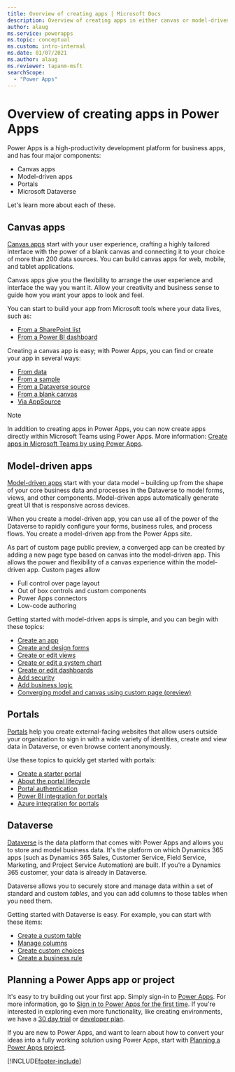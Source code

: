 ```yaml
---
title: Overview of creating apps | Microsoft Docs
description: Overview of creating apps in either canvas or model-driven mode and incorporating the Microsoft Dataverse
author: alaug
ms.service: powerapps
ms.topic: conceptual
ms.custom: intro-internal
ms.date: 01/07/2021
ms.author: alaug
ms.reviewer: tapanm-msft
searchScope:
  - "Power Apps"
---
```


# Overview of creating apps in Power Apps

Power Apps is a high-productivity development platform for business apps, and has four major components:

- Canvas apps
- Model-driven apps
- Portals
- Microsoft Dataverse

Let's learn more about each of these.

## Canvas apps

[Canvas apps](canvas-apps/getting-started.md) start with your user experience, crafting a highly tailored interface with the power of a blank canvas and connecting it to your choice of more than 200 data sources. You can build canvas apps for web, mobile, and tablet applications.

Canvas apps give you the flexibility to arrange the user experience and interface the way you want it. Allow your creativity and business sense to guide how you want your apps to look and feel.

You can start to build your app from Microsoft tools where your data lives, such as:

- [From a SharePoint list](canvas-apps/app-from-sharepoint.md#create-an-app-from-within-sharepoint-online)
- [From a Power BI dashboard](canvas-apps/embed-powerapps-powerbi.md)

Creating a canvas app is easy; with Power Apps, you can find or create your app in several ways:

- [From data](canvas-apps/app-from-sharepoint.md)
- [From a sample](canvas-apps/open-and-run-a-sample-app.md)
- [From a Dataverse source](canvas-apps/data-platform-create-app.md)
- [From a blank canvas](canvas-apps/data-platform-create-app-scratch.md)
- [Via AppSource](../user/app-source.md)

> [!NOTE]
> In addition to creating apps in Power Apps, you can now create apps directly within Microsoft Teams using Power Apps. More information: [Create apps in Microsoft Teams by using Power Apps](/powerapps/teams/create-apps-overview).

## Model-driven apps

[Model-driven apps](model-driven-apps/model-driven-app-overview.md) start with your data model – building up from the shape of your core business data and processes in the Dataverse to model forms, views, and other components. Model-driven apps automatically generate great UI that is responsive across devices. 

When you create a model-driven app, you can use all of the power of the Dataverse to rapidly configure your forms, business rules, and process flows. You create a model-driven app from the Power Apps site.

As part of custom page public preview, a converged app can be created by adding a new page type based on canvas into the model-driven app.  This allows the power and flexibility of a canvas experience within the model-driven app.  Custom pages allow
- Full control over page layout 
- Out of box controls and custom components
- Power Apps connectors
- Low-code authoring

Getting started with model-driven apps is simple, and you can begin with these topics:

- [Create an app](/dynamics365/customer-engagement/customize/create-edit-app)
- [Create and design forms](/dynamics365/customer-engagement/customize/create-design-forms)
- [Create or edit views](/dynamics365/customer-engagement/customize/create-edit-views)
- [Create or edit a system chart](/dynamics365/customer-engagement/customize/create-edit-system-chart)
- [Create or edit dashboards](/dynamics365/customer-engagement/customize/create-edit-dashboards)
- [Add security](/dynamics365/customer-engagement/customize/manage-access-apps-security-roles)
- [Add business logic](/dynamics365/customer-engagement/customize/guide-staff-through-common-tasks-processes)
- [Converging model and canvas using custom page (preview)](model-driven-apps/maker/model-app-page-overview.md)

## Portals

[Portals](portals/overview.md) help you create external-facing websites that allow users outside your organization to sign in with a wide variety of identities, create and view data in Dataverse, or even browse content anonymously.

Use these topics to quickly get started with portals:

- [Create a starter portal](/powerapps/maker/portals/create-portal)
- [About the portal lifecycle](/powerapps/maker/portals/admin/portal-lifecycle)
- [Portal authentication](/powerapps/maker/portals/configure/configure-portal-authentication)
- [Power BI integration for portals](/powerapps/maker/portals/admin/set-up-power-bi-integration)
- [Azure integration for portals](/powerapps/maker/portals/enable-azure-storage)

## Dataverse

[Dataverse](data-platform/data-platform-intro.md) is the data platform that comes with Power Apps and allows you to store and model business data. It's the platform on which Dynamics 365 apps (such as Dynamics 365 Sales, Customer Service, Field Service, Marketing, and Project Service Automation) are built. If you’re a Dynamics 365 customer, your data is already in Dataverse.

Dataverse allows you to securely store and manage data within a set of standard and custom *tables*, and you can add columns to those tables when you need them.

Getting started with Dataverse is easy. For example, you can start with these items:

- [Create a custom table](data-platform/data-platform-create-entity.md)
- [Manage columns](data-platform/data-platform-manage-fields.md)
- [Create custom choices](data-platform/custom-picklists.md)
- [Create a business rule](/dynamics365/customer-engagement/customize/create-business-rules-recommendations-apply-logic-form)

## Planning a Power Apps app or project

It's easy to try building out your first app. Simply sign-in to [Power Apps](https://make.powerapps.com). For more information, go to [Sign in to Power Apps for the first time](canvas-apps/intro-maker-portal.md). If you're interested in exploring even more functionality, like creating environments, we have a [30 day trial](signup-for-powerapps.md) or [developer plan](developer-plan.md).

If you are new to Power Apps, and want to learn about how to convert your ideas into a fully working solution using Power Apps, start with [Planning a Power Apps project](/powerapps/guidance/planning/introduction).


[!INCLUDE[footer-include](../includes/footer-banner.md)]